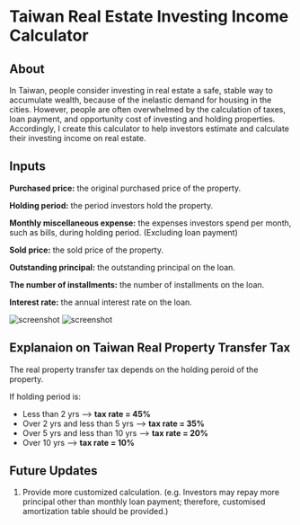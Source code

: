 # Taiwan Real Estate Investing Income Calculator

## About
In Taiwan, people consider investing in real estate a safe, stable way to accumulate wealth, because of the inelastic demand for housing in the cities. However, people are often overwhelmed by the calculation of taxes, loan payment, and opportunity cost of investing and holding properties. Accordingly, I create this calculator to help investors estimate and calculate their investing income on real estate.

## Inputs
**Purchased price:** the original purchased price of the property.  

**Holding period:** the period investors hold the property. 

**Monthly miscellaneous expense:** the expenses investors spend per month, such as bills, during holding period. (Excluding loan payment)  

**Sold price:** the sold price of the property.  

**Outstanding principal:** the outstanding principal on the loan.  

**The number of installments:** the number of installments on the loan.  

**Interest rate:** the annual interest rate on the loan.

![screenshot](/Real_Estate_Calculator/calculator_blank.png)
![screenshot](/Real_Estate_Calculator/calculator_example.png)


## Explanaion on Taiwan Real Property Transfer Tax
The real property transfer tax depends on the holding peroid of the property.  

If holding period is:
- Less than 2 yrs --> **tax rate = 45%**
- Over 2 yrs and less than 5 yrs --> **tax rate = 35%**
- Over 5 yrs and less than 10 yrs --> **tax rate = 20%**
- Over 10 yrs --> **tax rate = 10%**

## Future Updates
1. Provide more customized calculation. (e.g. Investors may repay more principal other than monthly loan payment; therefore, customised amortization table should be provided.)